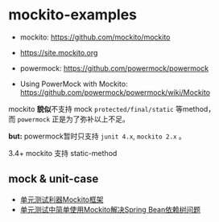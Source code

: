 # mockito-examples

+ mockito: <https://github.com/mockito/mockito>
+ <https://site.mockito.org>

+ powermock: <https://github.com/powermock/powermock>
+ Using PowerMock with Mockito: <https://github.com/powermock/powermock/wiki/Mockito>

mockito **貌似**不支持 mock `protected/final/static` 等method，  
而 `powermock` 正是为了弥补以上不足。

**but:** powermock暂时只支持 `junit 4.x`, `mockito 2.x` 。

3.4+ mockito 支持 static-method

## mock & unit-case
- [单元测试利器Mockito框架](https://juejin.cn/post/6844903631137800206)
- [单元测试中简单使用Mockito解决Spring Bean依赖树问题](https://www.cnblogs.com/zhuang229/p/12237269.html)